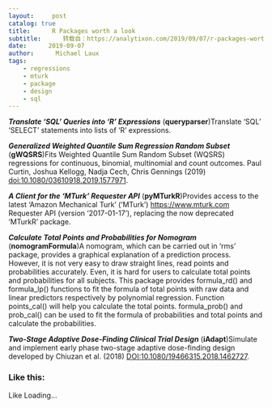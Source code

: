 ```yaml
---
layout:     post
catalog: true
title:      R Packages worth a look
subtitle:      转载自：https://analytixon.com/2019/09/07/r-packages-worth-a-look-1627/
date:      2019-09-07
author:      Michael Laux
tags:
    - regressions
    - mturk
    - package
    - design
    - sql
---
```


***Translate ‘SQL’ Queries into ‘R’ Expressions*** (**queryparser**)Translate ‘SQL’ ‘SELECT’ statements into lists of ‘R’ expressions.

***Generalized Weighted Quantile Sum Regression Random Subset*** (**gWQSRS**)Fits Weighted Quantile Sum Random Subset (WQSRS) regressions for continuous, binomial, multinomial and count outcomes. Paul Curtin, Joshua Kellogg, Nadja Cech, Chris Gennings (2019) <doi:10.1080/03610918.2019.1577971>.

***A Client for the ‘MTurk’ Requester API*** (**pyMTurkR**)Provides access to the latest ‘Amazon Mechanical Turk’ (‘MTurk’) <https://www.mturk.com> Requester API (version ‘2017-01-17’), replacing the now deprecated ‘MTurkR’ package.

***Calculate Total Points and Probabilities for Nomogram*** (**nomogramFormula**)A nomogram, which can be carried out in ‘rms’ package, provides a graphical explanation of a prediction process. However, it is not very easy to draw straight lines, read points and probabilities accurately. Even, it is hard for users to calculate total points and probabilities for all subjects. This package provides formula_rd() and formula_lp() functions to fit the formula of total points with raw data and linear predictors respectively by polynomial regression. Function points_cal() will help you calculate the total points. formula_prob() and prob_cal() can be used to fit the formula of probabilities and total points and calculate the probabilities.

***Two-Stage Adaptive Dose-Finding Clinical Trial Design*** (**iAdapt**)Simulate and implement early phase two-stage adaptive dose-finding design developed by Chiuzan et al. (2018) <DOI:10.1080/19466315.2018.1462727>.

### Like this:

Like Loading...

